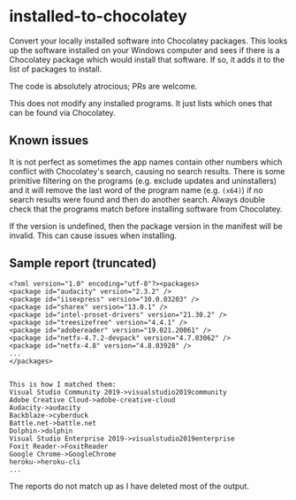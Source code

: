 # installed-to-chocolatey
Convert your locally installed software into Chocolatey packages. This looks up the software installed on your Windows computer and sees if there is a Chocolatey package which would install that software. If so, it adds it to the list of packages to install.

The code is absolutely atrocious; PRs are welcome.

This does not modify any installed programs. It just lists which ones that can be found via Chocolatey.


## Known issues

It is not perfect as sometimes the app names contain other numbers which conflict with Chocolatey's search, causing no search results. There is some primitive filtering on the programs (e.g. exclude updates and uninstallers) and it will remove the last word of the program name (e.g. `(x64)`) if no search results were found and then do another search. Always double check that the programs match before installing software from Chocolatey.

If the version is undefined, then the package version in the manifest will be invalid. This can cause issues when installing.


## Sample report (truncated)
```
<?xml version="1.0" encoding="utf-8"?><packages>
<package id="audacity" version="2.3.2" />
<package id="iisexpress" version="10.0.03203" />
<package id="sharex" version="13.0.1" />
<package id="intel-proset-drivers" version="21.30.2" />
<package id="treesizefree" version="4.4.1" />
<package id="adobereader" version="19.021.20061" />
<package id="netfx-4.7.2-devpack" version="4.7.03062" />
<package id="netfx-4.8" version="4.8.03928" />
...
</packages>


This is how I matched them:
Visual Studio Community 2019->visualstudio2019community
Adobe Creative Cloud->adobe-creative-cloud
Audacity->audacity
Backblaze->cyberduck
Battle.net->battle.net
Dolphin->dolphin
Visual Studio Enterprise 2019->visualstudio2019enterprise
Foxit Reader->FoxitReader
Google Chrome->GoogleChrome
heroku->heroku-cli
...
```

The reports do not match up as I have deleted most of the output.
